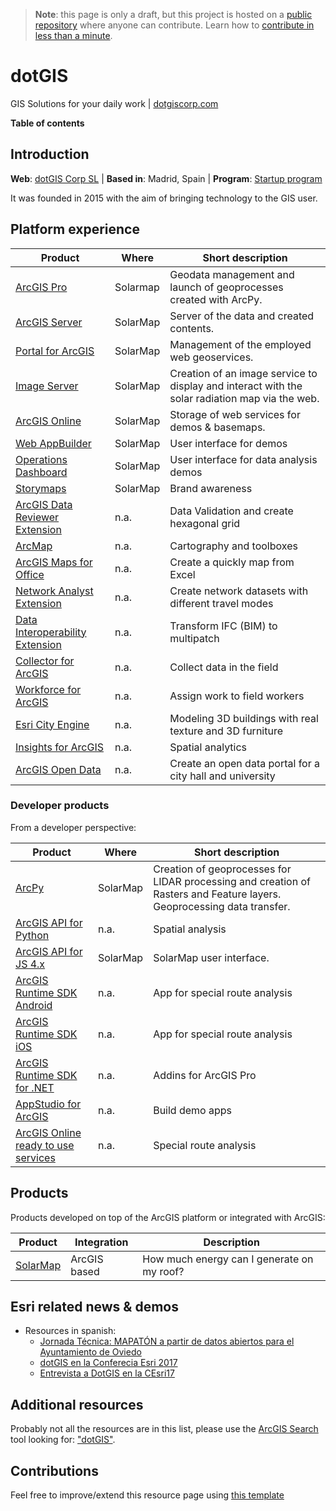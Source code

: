 > **Note**: this page is only a draft, but this project is hosted on a [public repository](https://github.com/hhkaos/awesome-arcgis) where anyone can contribute. Learn how to [contribute in less than a minute](https://github.com/hhkaos/awesome-arcgis/blob/master/CONTRIBUTING.md#contributions).

# dotGIS

GIS Solutions for your daily work | [dotgiscorp.com](https://www.dotgiscorp.com/index_en.html)

<!-- START doctoc generated TOC please keep comment here to allow auto update -->
<!-- DON'T EDIT THIS SECTION, INSTEAD RE-RUN doctoc TO UPDATE -->
**Table of contents**


<!-- END doctoc generated TOC please keep comment here to allow auto update -->

## Introduction

**Web**: [dotGIS Corp SL](http://partners.esri.com/PartnerDetail?id=a2T390000003CN9EAM) | **Based in**: Madrid, Spain | **Program**: [Startup program](../../programs/partners/programs/startup-program/README.md)

It was founded in 2015 with the aim of bringing technology to the GIS user.

## Platform experience

|Product|Where|Short description|
|---|---|---|
|[ArcGIS Pro](../../../../arcgis/products/arcgis-desktop/arcgis-pro)|Solarmap|Geodata management and launch of geoprocesses created with ArcPy.
|[ArcGIS Server](../../../../arcgis/products/arcgis-enterprise/arcgis-server/README.md)|SolarMap|Server of the data and created contents.
|[Portal for ArcGIS](../../../../arcgis/products/arcgis-enterprise/portal-for-arcgis/README.md)|SolarMap|Management of the employed web geoservices.
|[Image Server](../../../../arcgis/products/arcgis-enterprise/arcgis-server/image-server/README.md)|SolarMap|Creation of an image service to display and interact with the solar radiation map via the web.
|[ArcGIS Online](../../../../arcgis/products/arcgis-online/README.md)|SolarMap|Storage of web services for demos & basemaps.
|[Web AppBuilder](../../../../arcgis/products/web-appbuilder/README.md)|SolarMap|User interface for demos
|[Operations Dashboard](../../../../arcgis/products/operations-dashboard/README.md)|SolarMap|User interface for data analysis demos
|[Storymaps](../../../../arcgis/products/configurable-apps/README.md)|SolarMap|Brand awareness
|[ArcGIS Data Reviewer Extension](../../../../arcgis/products/extensions/data-reviewer/README.md)|n.a.|Data Validation and create hexagonal grid
|[ArcMap](../../../../arcgis/products/arcgis-desktop/arcmap-arccatalog/README.md)|n.a.| Cartography and toolboxes
|[ArcGIS Maps for Office](../../../../arcgis/products/arcgis-maps-for-office/README.md)|n.a.| Create a quickly map from Excel
|[Network Analyst Extension](../../../../arcgis/products/extensions/network-analyst/README.md)|n.a.|Create network datasets with different travel modes
|[Data Interoperability Extension](../../../../arcgis/products/extensions/data-interoperability/README.md)|n.a.|Transform IFC (BIM) to multipatch
|[Collector for ArcGIS](../../../../arcgis/products/collector-for-arcgis/README.md)|n.a.|Collect data in the field
|[Workforce for ArcGIS](../../../../arcgis/products/workforce/README.md)|n.a.|Assign work to field workers
|[Esri City Engine](../../../../arcgis/products/city-engine/README.md)|n.a.|Modeling 3D buildings with real texture and 3D furniture
|[Insights for ArcGIS](../../../../arcgis/products/insights-for-arcgis/README.md)|n.a.|Spatial analytics
|[ArcGIS Open Data](../../../../arcgis/products/arcgis-online/arcgis-open-data/README.md)|n.a.|Create an open data portal for a city hall and university

### Developer products

From a developer perspective:

|Product|Where|Short description|
|---|---|---|
|[ArcPy](../../../../arcgis/developers/back-end/technologies/python/README.md)|SolarMap|Creation of geoprocesses for LIDAR processing and creation of Rasters and Feature layers. Geoprocessing data transfer.
|[ArcGIS API for Python](../../../../arcgis/developers/back-end/technologies/python/README.md)|n.a.|Spatial analysis
|[ArcGIS API for JS 4.x](../../../../arcgis/developers/front-end/technologies/dojo/4.x/README.md)|SolarMap|SolarMap user interface.
|[ArcGIS Runtime SDK Android](../../../../arcgis/developers/mobile/technologies/android/README.md)|n.a.|App for special route analysis
|[ArcGIS Runtime SDK iOS](../../../../arcgis/developers/mobile/technologies/ios/README.md)|n.a.|App for special route analysis
|[ArcGIS Runtime SDK for .NET](../../../../arcgis/developers/desktop/technologies/dot-net/README.md)|n.a.|Addins for ArcGIS Pro
|[AppStudio for ArcGIS](../../../../arcgis/products/appstudio/README.md)|n.a.|Build demo apps
|[ArcGIS Online ready to use services](../../../../arcgis/products/arcgis-online/rest-apis/ready-to-use-services/README.md)|n.a.|Special route analysis

## Products

Products developed on top of the ArcGIS platform or integrated with ArcGIS:

|Product|Integration|Description|
|---|---|---|
|[SolarMap](http://www.solarmap.es/)|ArcGIS based|How much energy can I generate on my roof?|

## Esri related news & demos

* Resources in spanish:
    * [Jornada Técnica: MAPATÓN a partir de datos abiertos para el Ayuntamiento de Oviedo](http://www.esri.es/evento/jornada-tecnica-mapaton-partir-datos-abiertos-ayuntamiento-oviedo/)
    * [dotGIS en la Conferecia Esri 2017](https://www.youtube.com/watch?v=bNDt2IdAqXs)
    * [Entrevista a DotGIS en la CEsri17](https://www.youtube.com/watch?v=d0pbB_JBHbo)

## Additional resources

Probably not all the resources are in this list, please use the [ArcGIS Search](https://esri-es.github.io/arcgis-search/) tool looking for: ["dotGIS"](https://esri-es.github.io/arcgis-search/?search="dotGIS"&utm_campaign=awesome-list&utm_source=awesome-list&utm_medium=page).

## Contributions

Feel free to improve/extend this resource page using [this template](../../../../PARTNER_PAGE_TEMPLATE.md)
